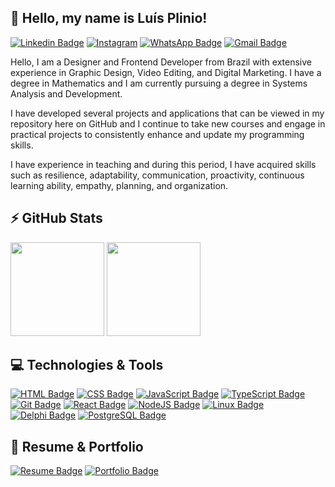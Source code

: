 ## 👋 Hello, my name is Luís Plinio!
[![Linkedin Badge](https://img.shields.io/badge/-LinkedIn-0075b4?style=for-the-badge&logo=Linkedin&logoColor=white)](https://www.linkedin.com/in/lu%C3%ADs-campanholi/)
[![Instagram](https://img.shields.io/badge/-Instagram-e4405f?style=for-the-badge&logo=instagram&logoColor=white)](https://www.instagram.com/lpcampanholi/)
[![WhatsApp Badge](https://img.shields.io/badge/-WhatsApp-25D366?style=for-the-badge&logo=whatsapp&logoColor=white)](https://wa.me/5544984188917)
[![Gmail Badge](https://img.shields.io/badge/-Gmail-f1493c?style=for-the-badge&logo=gmail&logoColor=white)](mailto:lpcampanholi@gmail.com)

Hello, I am a Designer and Frontend Developer from Brazil with extensive experience in Graphic Design, Video Editing, and Digital Marketing. I have a degree in Mathematics and I am currently pursuing a degree in Systems Analysis and Development.

I have developed several projects and applications that can be viewed in my repository here on GitHub and I continue to take new courses and engage in practical projects to consistently enhance and update my programming skills.

I have experience in teaching and during this period, I have acquired skills such as resilience, adaptability, communication, proactivity, continuous learning ability, empathy, planning, and organization.

## ⚡ GitHub Stats
<div>
  <img height="150em" src="https://github-readme-stats.vercel.app/api/top-langs/?username=lpcampanholi&layout=compact&hide_border=true&theme=tokyonight">
  <img height="150em" src="https://github-readme-stats.vercel.app/api?username=lpcampanholi&show_icons=true&hide_border=true&theme=tokyonight">
</div>

## 💻 Technologies & Tools
[![HTML Badge](https://img.shields.io/badge/-HTML-212121?style=for-the-badge&logo=html5&logoColor=e4552d)](#)
[![CSS Badge](https://img.shields.io/badge/-CSS-212121?style=for-the-badge&logo=css3&logoColor=1c76b8)](#)
[![JavaScript Badge](https://img.shields.io/badge/-JavaScript-212121?style=for-the-badge&logo=javascript&logoColor=fbe123)](#)
[![TypeScript Badge](https://img.shields.io/badge/-TypeScript-212121?style=for-the-badge&logo=typescript&logoColor=377cc8)](#)
[![Git Badge](https://img.shields.io/badge/-Git-212121?style=for-the-badge&logo=git&logoColor=f05539)](#)
[![React Badge](https://img.shields.io/badge/-React-212121?style=for-the-badge&logo=react&logoColor=08d9ff)](#)
[![NodeJS Badge](https://img.shields.io/badge/-Node.JS-212121?style=for-the-badge&logo=node.js&logoColor=84bf47)](#)
[![Linux Badge](https://img.shields.io/badge/-Linux-212121?style=for-the-badge&logo=ubuntu&logoColor=ea5516)](#)
[![Delphi Badge](https://img.shields.io/badge/-Delphi-212121?style=for-the-badge&logo=delphi&logoColor=f32e3b)](#)
[![PostgreSQL Badge](https://img.shields.io/badge/-PostgreSQL-212121?style=for-the-badge&logo=postgresql&logoColor=376695)](#)

## 📃 Resume & Portfolio
[![Resume Badge](https://img.shields.io/badge/-Resume-212121?style=for-the-badge)](https://lpcampanholi.github.io/meu-curriculo-estilizado/index.html)
[![Portfolio Badge](https://img.shields.io/badge/-Design_Portfolio-212121?style=for-the-badge)](https://drive.google.com/file/d/1DhYXBNLFBwCiymLD_BDWPIti59Ol_-R5/view?usp=sharing)

<!---
lpcampanholi/lpcampanholi is a ✨ special ✨ repository because its `README.md` (this file) appears on your GitHub profile.
You can click the Preview link to take a look at your changes.
--->
